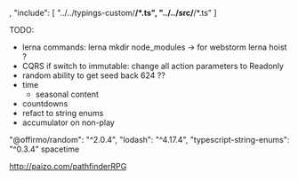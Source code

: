 ,
	"include": [
		"../../typings-custom/**/*.ts",
		"../../src/**/*.ts"
	]



TODO:
* lerna commands:
  lerna mkdir node_modules  -> for webstorm
  lerna hoist ?
* CQRS
  if switch to immutable: change all action parameters to Readonly<State>
* random
  ability to get seed back
  624 ??
* time
  * seasonal content
* countdowns
* refact to string enums
* accumulator on non-play




"@offirmo/random": "^2.0.4",
"lodash": "^4.17.4",
"typescript-string-enums": "^0.3.4"
spacetime




http://paizo.com/pathfinderRPG

